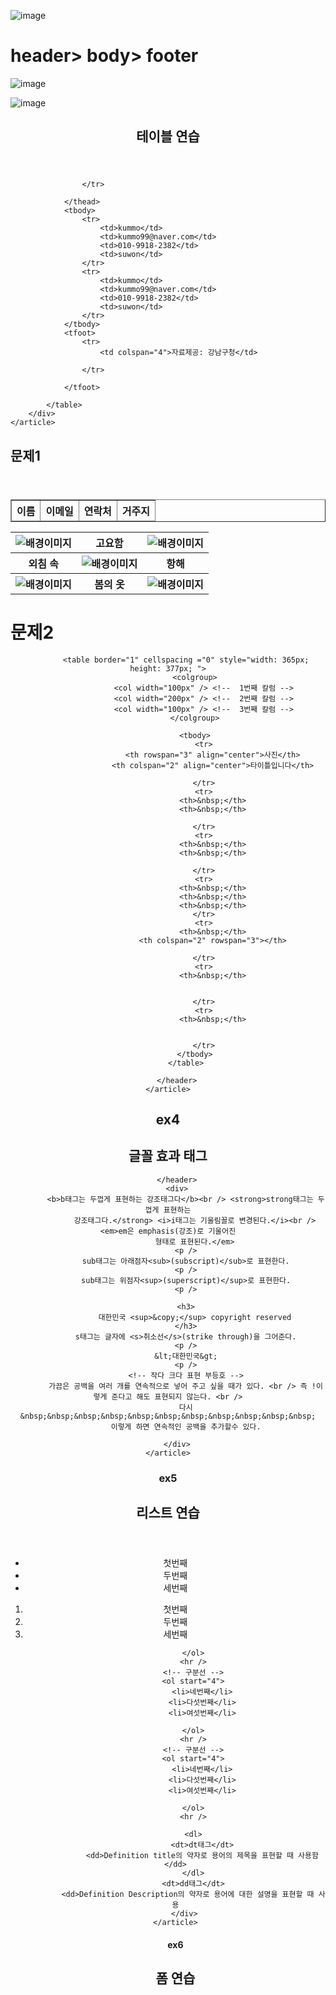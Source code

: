 ---
---

![image](/assets/img/2025-03-21-ex05-09/Pasted-image-20240509091532.png)
# header> body> footer

![image](/assets/img/2025-03-21-ex05-09/Pasted-image-20240509091938.png)

![image](/assets/img/2025-03-21-ex05-09/Pasted-image-20240509092912.png)

<!DOCTYPE html>
<html>
<head>
<meta charset="UTF-8">
<title>Insert title here</title>
</head>
<body>
	<article>
		<header>
			<h2>테이블 연습</h2>
		</header>
		<div>
			<table border="1" width="300">
				<thead>
					<tr>
						<th>이름</th>
						<th>이메일</th>
						<th>연락처</th>
						<th>거주지</th>

					</tr>

				</thead>
				<tbody>
					<tr>
						<td>kummo</td>
						<td>kummo99@naver.com</td>
						<td>010-9918-2382</td>
						<td>suwon</td>
					</tr>
					<tr>
						<td>kummo</td>
						<td>kummo99@naver.com</td>
						<td>010-9918-2382</td>
						<td>suwon</td>
					</tr>
				</tbody>
				<tfoot>
					<tr>
						<td colspan="4">자료제공: 강남구청</td>
						
					</tr>

				</tfoot>

			</table>
		</div>
	</article>

</body>
</html>


# 문제1
<!DOCTYPE html>
<html>
<head>
<meta charset="UTF-8">
<title>Insert title here</title>
</head>
<body>
	<article>
	<header>
		<table >
		<tr>
		<th><img alt="배경이미지" src="./images/사진1.jpg" /></th>
		<th>고요함</th>
		<th><img alt="배경이미지" src="./images/사진2.jpg" /></th>
		</tr>
		<tr>
		<th>외침 속</th>
		<th><img alt="배경이미지" src="./images/사진3.jpg" /></th>
		<th>항해</th>
		</tr>
		<tr>
		<th><img alt="배경이미지" src="./images/사진4.jpg" /></th>
		<th>봄의 옷</th>
		<th><img alt="배경이미지" src="./images/사진5.jpg" /></th>
		</tr>
		</table>
	</header>
	</article>
</body>
</html>

# 문제2

<!DOCTYPE html>
<html>
<head>
<meta charset="UTF-8">
<title>Insert title here</title>
</head>
<body>
	<article>
		<header>

			<table border="1" cellspacing ="0" style="width: 365px; height: 377px; ">
				<colgroup>
					<col width="100px" /> <!--  1번째 칼럼 -->
					<col width="200px" /> <!--  2번째 칼럼 -->
					<col width="100px" /> <!--  3번째 칼럼 -->
				</colgroup>

				<tbody>
					<tr>
						<th rowspan="3" align="center">사진</th>
						<th colspan="2" align="center">타이틀입니다</th>

					</tr>
					<tr>
						<th>&nbsp;</th>
						<th>&nbsp;</th>

					</tr>
					<tr>
						<th>&nbsp;</th>
						<th>&nbsp;</th>

					</tr>
					<tr>
						<th>&nbsp;</th>
						<th>&nbsp;</th>
						<th>&nbsp;</th>
					</tr>
					<tr>
						<th>&nbsp;</th>
						<th colspan="2" rowspan="3"></th>

					</tr>
					<tr>
						<th>&nbsp;</th>


					</tr>
					<tr>
						<th>&nbsp;</th>


					</tr>
				</tbody>
			</table>

		</header>
	</article>
</body>
</html>


# ex4



<!DOCTYPE html>
<html>
<head>
<meta charset="UTF-8">
<title>Insert title here</title>
</head>
<body>
	<article>
		<header>
			<h2>글꼴 효과 태그</h2>

		</header>
		<div>
			<b>b태그는 두껍게 표현하는 강조태그다</b><br /> <strong>strong태그는 두껍게 표현하는
				강조태그다.</strong> <i>i태그는 기울림꼴로 변경된다.</i><br /> <em>em은 emphasis(강조)로 기울어진
				형태로 표현된다.</em>
			<p />
			sub태그는 아래점자<sub>(subscript)</sub>로 표현한다.
			<p />
			sub태그는 위점자<sup>(superscript)</sup>로 표현한다.
			<p />

			<h3>
				대한민국 <sup>&copy;</sup> copyright reserved
			</h3>
			s태그는 글자에 <s>취소선</s>(strike through)을 그어준다.
			<p />
			&lt;대한민국&gt;
			<p />
			<!-- 작다 크다 표현 부등호 -->
			가끔은 공백을 여러 개를 연속적으로 넣어 주고 싶을 때가 있다. <br /> 즉 !이렇게 준다고 해도 표현되지 않는다. <br />
			다시 &nbsp;&nbsp;&nbsp;&nbsp;&nbsp;&nbsp;&nbsp;&nbsp;&nbsp;&nbsp;&nbsp;
			이렇게 하면 연속적인 공백을 추가할수 있다.
			
		</div>
	</article>
</body>
</html>


# ex5
<!DOCTYPE html>
<html>
<head>
<meta charset="UTF-8">
<title>Insert title here</title>
</head>
<body>
	<article>
		<header>
			<h2>리스트 연습</h2>
		</header>
		<div>
			<ul>
				<!-- 순서가 없다 li 따라온다 -->
				<li>첫번째</li>
				<li>두번째</li>
				<li>세번째</li>
			</ul>
			<ol>
				<li>첫번째</li>
				<li>두번째</li>
				<li>세번째</li>


			</ol>
			<hr />
			<!-- 구분선 -->
			<ol start="4">
				<li>네번째</li>
				<li>다섯번째</li>
				<li>여섯번째</li>

			</ol>
			<hr />
			<!-- 구분선 -->
			<ol start="4">
				<li>네번째</li>
				<li>다섯번째</li>
				<li>여섯번째</li>

			</ol>
			<hr />

			<dl>
				<dt>dt태그</dt>
				<dd>Definition title의 약자로 용어의 제목을 표현할 때 사용함</dd>
			</dl>
			<dt>dd태그</dt>
			<dd>Definition Description의 약자로 용어에 대한 설명을 표현할 때 사용
		</div>
	</article>
</body>
</html>

# ex6
<!DOCTYPE html>
<html>
<head>
<meta charset="UTF-8">
<title>Insert title here</title>
<style>
#s_id, #s_pw {
	width: 106px;
	padding: 6px;
	
}
	#d2>table>caption{
	text-indent: -9999px;
}
	#d2 th {
	text-align: right;
	}
	#d2>tfoot>tr>td{
	text-align: center;
	bottom: 50px;
	}
	#s_id2, #s_pw2{
	width: 106px;
	padding: 6px;
	border: 1px solid #676767;
	border-radius: 50px;
	}
	
	
</style>
</head>
<body>
	<article>
		<header>
			<h2>폼 연습</h2>
		</header>
		<div id="d1">
			<!-- 폼태그의 속성들 중 action과 method는 반드시 이해해야 한다. 
			-action: 폼의 모든 정보를 전달하고자 하는 서버의 경로 
			-method: 전송방식(get 또는 post)
			
			폼태그 안에 있는 각 컴포넌트들의 속성 
			-id: 현재문서에서 유일한 값을 가지며 해당 컴포넌트를 접근하기 위해 
			-name: 무엇보다 중요한 것은 서버로 전달하는 인자의 이름이다.
			
		-->
			<table>
				<tr>
					<form action="ex2/test.jsp" method="post">

						<label for="s_id"> 아이디:</label> <input type="text" id="s_id"
							name="m_id" /
			placeholder="user id..." style="width: 99px;" />

						<br />
						<labelfor"s_pw">비밀번호:</label> <input type="password" id="s_pw"
							name="m_pw" /
			placeholder="user pw..." style="width: 99px;" />
						<br />
						<button type="button">로그인</button>
					</form>
					<!--서버 페이지의 경로  -->
				</tr>
			</table>

		</div>
		<div id="d2">
		<form action= "" method="">
			
			<table>
				<caption>로그인 폼 테이블</caption>
				<tbody>
					<tr>
						<th><label for="s_id2">아이디:</label></th>
						<td><input type="text" id="s_id2" name="m_id"
							placeholder="user id..."></td>

					</tr>

					<tr>
						<th><label for="s_pw2">비밀번호: </label></th>

						<td><input type="password" id="s_pw2" name="m_pw"
							placeholder="password..."></td>
					</tr>
				</tbody>
				<tfoot>
				<tr>
				<td colspan="1">
					<button type = "button">로그인</button>
				</td>
				<td>
					<button type = "button">회원가입</button>
				</td>
				
				</tr>
				</tfoot>
			</table>
			</form>
		</div>
	</article>

</body>
</html>

# ex7

<!DOCTYPE html>
<html>
<head>
<meta charset="UTF-8">
<title>Insert title here</title>
</head>
<body>
	<article>
		<header>
			<h2>폼 연습</h2>

		</header>
		<div>
			<form action="" method="" enctype="multipart/form-data">
				<!-- input에서 type을 생략하면 기본이 type ="text"다 -->
				<input type="text" name="s1" /> <br /> <select id="s2" name="s2">

					<option value="seoul">서울</option>
					<option value="incheon">인천</option>
					<option value="kyounggi">경기</option>
					<option selected>선택해주세요</option>

				</select>
		</div>
		<div>
			<!-- 체크박스들은 하나의 그룹을 구분하는 것이 name으로 구분한다. 
		그래서 하나인 그룹은 name이 갗아야한다.
		(이렇게 이름이 같은 인자들은 서버에서 하나의 배열로 인식되어 받는다.) -->



			<input type="checkbox" id="ch1" name="hobby" value="1" /><label
				for="ch1">음악감상</label> &nbsp; <input type="checkbox" id="ch2"
				name="hobby" value="2" /><label for="ch2">영화감상</label> &nbsp; <input
				type="checkbox" id="ch3" name="hobby" value="3" /><label for="ch3">독서</label>

		</div>
		<div>

			<select name="phone">
				<option value="010">010</option>
				<option value="017">017</option>
				<option value="019">019</option>
			</select> <label>-</label> <input type="text" name="phone" /> <label>-</label>
			<input type="text" name="phone" />

		</div>
		<div>
			<!-- 라디오버튼은 그룹이 이루어져야 하며 이 또한 name으로 그룹을 이룬다. -->
			<input type="radio" id="ra1" name="gender" value="1" /> <label
				for="ra1"> 여자 </label> &nbsp; &nbsp; <input type="radio" id="ra2"
				name="gender" value="0" /> <label for="ra2"> 남자 </label>
		</div>
		<div>
			<!-- file타입은 다른 컴포넌트와 달리 value에 특정값을 지정하지 못한다. 
		이유는 보안상 이유로 막아두었다. 이렇게 파일이 첨부가 되는 form은 반드시 encType을 
		multpart/form-data로 지정해야 한다. -->
			<label for="ff"> 파일첨부</label> <input type="file" id="ff" name="file" />
		</div>
		<div>
			<textarea rows="5" cols="50" id="ta" name="desc"></textarea>
		</div>
		<div>
			<input type="button" value="보내기" />
			<button type="reset">재입력</button>
		</div>

		</form>
	</article>
</body>
</html>

# ex8

<!DOCTYPE html>
<html>
<head>
<meta charset="UTF-8">
<title>Insert title here</title>
<style >
	/*아이디가 menu인 요소에게 적용*/
	#menu{
		border : 1px solid red;
		list-style: none; /* list앞에 점을 삭제*/
		padding: 0; /*안쪽 여백 없애기*/
		margin: 0; /*바깥쪽 여백 없애기*/
		width: 100px; /*너비 지정 */
 		
	}

</style>
</head>
<body>
	<article>
		<header>
			<form action="" method="">
				

			</form>
		</header>
		<div>
			<ul id= "menu">
				<li><a href= "" id = "mail"> 메일</a></li>
				<li><a href= "" id = "blog"> 블로그</a></li>
				<li><a href= "" id = "cafe"> 카페</a></li>
				<li><a href= "" id = "gsik"> 지식인</a></li>
			</ul>		
		</div>
	</article>
</body>
</html>
